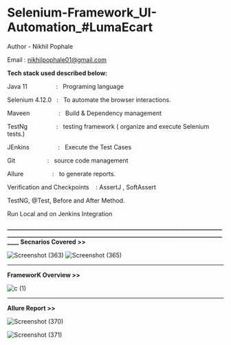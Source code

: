 # Selenium-Framework_UI-Automation_#LumaEcart
Author - Nikhil Pophale

Email : nikhilpophale01@gmail.com

**Tech stack used described below:**

Java 11  &nbsp;&nbsp;&nbsp;&nbsp;&nbsp;&nbsp;&nbsp;&nbsp;&nbsp;&nbsp;&nbsp;&nbsp;&nbsp;&nbsp;&nbsp;&nbsp;:    &nbsp;&nbsp;Programing language <br />

Selenium 4.12.0  &nbsp;&nbsp;:    &nbsp;&nbsp;To automate the browser interactions.<br />

Maveen &nbsp;&nbsp;&nbsp;&nbsp;&nbsp;&nbsp;&nbsp;&nbsp;&nbsp;&nbsp;&nbsp;&nbsp;&nbsp;&nbsp;&nbsp;&nbsp;:    &nbsp;&nbsp;Build & Dependency management<br />

TestNg  &nbsp;&nbsp;&nbsp;&nbsp;&nbsp;&nbsp;&nbsp;&nbsp;&nbsp;&nbsp;&nbsp;&nbsp;&nbsp;&nbsp;&nbsp;&nbsp;:    &nbsp;&nbsp;testing framework ( organize and execute Selenium tests.)<br />

JEnkins  &nbsp;&nbsp;&nbsp;&nbsp;&nbsp;&nbsp;&nbsp;&nbsp;&nbsp;&nbsp;&nbsp;&nbsp;&nbsp;&nbsp;&nbsp;&nbsp;:    &nbsp;&nbsp;Execute the Test Cases<br />

Git      &nbsp;&nbsp;&nbsp;&nbsp;&nbsp;&nbsp;&nbsp;&nbsp;&nbsp;&nbsp;&nbsp;&nbsp;&nbsp;&nbsp;&nbsp;&nbsp;&nbsp;&nbsp;:    &nbsp;&nbsp;source code management<br />

Allure   &nbsp;&nbsp;&nbsp;&nbsp;&nbsp;&nbsp;&nbsp;&nbsp;&nbsp;&nbsp;&nbsp;&nbsp;&nbsp;&nbsp;&nbsp;&nbsp;:    &nbsp;&nbsp;to generate reports.<br />

Verification and Checkpoints &nbsp;&nbsp; : AssertJ , SoftAssert 

TestNG, @Test, Before and After Method.

Run Local and on Jenkins Integration

**__________________________________________________________________________________________________________________________________________________________**
**Secnarios Covered >>**

![Screenshot (363)](https://github.com/Nikhil-Pophale/LumaEcart_Advance_Selenium_Framework/assets/141396302/98d09800-72fb-46d5-bb66-0ca7959e18d1)
![Screenshot (365)](https://github.com/Nikhil-Pophale/LumaEcart_Advance_Selenium_Framework/assets/141396302/05444e5e-c092-4445-a7cb-cef5a324cbd4)
__________________________________________________________________________________________________________________________________________________________

**FrameworK Overview >>**

![c (1)](https://github.com/Nikhil-Pophale/LumaEcart_Advance_Selenium_Framework/assets/141396302/5a872be2-d6c6-4d5d-81a6-d7f9fbec141e)
__________________________________________________________________________________________________________________________________________________________


**Allure Report >>**


![Screenshot (370)](https://github.com/Nikhil-Pophale/LumaEcart_Advance_Selenium_Framework/assets/141396302/ff91e6a4-4b3f-4ba9-b7f2-685d3f71c524)

![Screenshot (371)](https://github.com/Nikhil-Pophale/LumaEcart_Advance_Selenium_Framework/assets/141396302/570aaf36-f2c5-4280-be3c-02ea95476a71)






